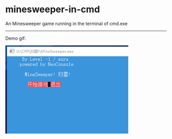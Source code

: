 # minesweeper-in-cmd
An Minesweeper game running in the terminal of cmd.exe

---

Demo gif:

![githubusercontent](https://raw.githubusercontent.com/lvneg1/minesweeper-in-cmd/master/demo.gif)
